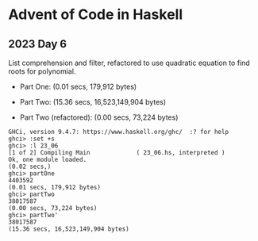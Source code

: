 # Advent of Code in Haskell

## 2023 Day 6

List comprehension and filter, refactored to use quadratic equation to find roots for polynomial.

- Part One: (0.01 secs, 179,912 bytes)

- Part Two: (15.36 secs, 16,523,149,904 bytes)

- Part Two (refactored): (0.00 secs, 73,224 bytes)

```ghci
GHCi, version 9.4.7: https://www.haskell.org/ghc/  :? for help
ghci> :set +s
ghci> :l 23_06
[1 of 2] Compiling Main             ( 23_06.hs, interpreted )
Ok, one module loaded.
(0.02 secs,)
ghci> partOne
4403592
(0.01 secs, 179,912 bytes)
ghci> partTwo
38017587
(0.00 secs, 73,224 bytes)
ghci> partTwo'
38017587
(15.36 secs, 16,523,149,904 bytes)
```
